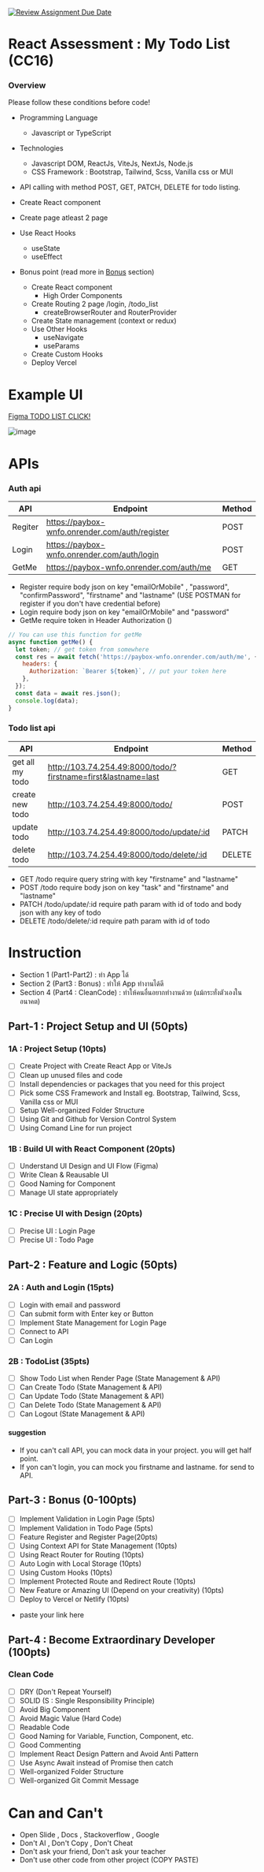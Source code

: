 [![Review Assignment Due Date](https://classroom.github.com/assets/deadline-readme-button-24ddc0f5d75046c5622901739e7c5dd533143b0c8e959d652212380cedb1ea36.svg)](https://classroom.github.com/a/rXoA-UQB)
# React Assessment : My Todo List (CC16)

### Overview

Please follow these conditions before code!

- Programming Language
  - Javascript or TypeScript
- Technologies
  - Javascript DOM, ReactJs, ViteJs, NextJs, Node.js
  - CSS Framework : Bootstrap, Tailwind, Scss, Vanilla css or MUI
- API calling with method POST, GET, PATCH, DELETE for todo listing.
- Create React component
- Create page atleast 2 page
- Use React Hooks

  - useState
  - useEffect

- Bonus point (read more in [Bonus](#Bonus) section)
  - Create React component
    - High Order Components
  - Create Routing 2 page /login, /todo_list
    - createBrowserRouter and RouterProvider
  - Create State management (context or redux)
  - Use Other Hooks
    - useNavigate
    - useParams
  - Create Custom Hooks
  - Deploy Vercel

# Example UI

[Figma TODO LIST CLICK!](<https://www.figma.com/file/7IUnZ0T4gHcMmCUci8QiwW/Todo-List-for-Figma-projects-(Community)-(Copy)?type=design&node-id=1%3A230&mode=design&t=TQaatX2h2Tjg70W3-1>)

![image](./example.png)

# APIs

### Auth api

| API     | Endpoint                                       | Method |
| ------- | ---------------------------------------------- | ------ |
| Regiter | https://paybox-wnfo.onrender.com/auth/register | POST   |
| Login   | https://paybox-wnfo.onrender.com/auth/login    | POST   |
| GetMe   | https://paybox-wnfo.onrender.com/auth/me       | GET    |

- Register require body json on key "emailOrMobile" , "password", "confirmPassword", "firstname" and "lastname" (USE POSTMAN for register if you don't have credential before)
- Login require body json on key "emailOrMobile" and "password"
- GetMe require token in Header Authorization ()

```js
// You can use this function for getMe
async function getMe() {
  let token; // get token from somewhere
  const res = await fetch('https://paybox-wnfo.onrender.com/auth/me', {
    headers: {
      Authorization: `Bearer ${token}`, // put your token here
    },
  });
  const data = await res.json();
  console.log(data);
}
```

### Todo list api

| API             | Endpoint                                                      | Method |
| --------------- | ------------------------------------------------------------- | ------ |
| get all my todo | http://103.74.254.49:8000/todo/?firstname=first&lastname=last | GET    |
| create new todo | http://103.74.254.49:8000/todo/                               | POST   |
| update todo     | http://103.74.254.49:8000/todo/update/:id                     | PATCH  |
| delete todo     | http://103.74.254.49:8000/todo/delete/:id                     | DELETE |

- GET /todo require query string with key "firstname" and "lastname"
- POST /todo require body json on key "task" and "firstname" and "lastname"
- PATCH /todo/update/:id require path param with id of todo and body json with any key of todo
- DELETE /todo/delete/:id require path param with id of todo

# Instruction

- Section 1 (Part1-Part2) : ทำ App ได้
- Section 2 (Part3 : Bonus) : ทำให้ App ทำงานได้ดี
- Section 4 (Part4 : CleanCode) : ทำให้คนอื่นอยากทำงานด้วย (แม้กระทั่งตัวเองในอนาคต)

## Part-1 : Project Setup and UI (50pts)

### 1A : Project Setup (10pts)

- [ ] Create Project with Create React App or ViteJs
- [ ] Clean up unused files and code
- [ ] Install dependencies or packages that you need for this project
- [ ] Pick some CSS Framework and Install eg. Bootstrap, Tailwind, Scss, Vanilla css or MUI
- [ ] Setup Well-organized Folder Structure
- [ ] Using Git and Github for Version Control System
- [ ] Using Comand Line for run project

### 1B : Build UI with React Component (20pts)

- [ ] Understand UI Design and UI Flow (Figma)
- [ ] Write Clean & Reausable UI
- [ ] Good Naming for Component
- [ ] Manage UI state appropriately

### 1C : Precise UI with Design (20pts)

- [ ] Precise UI : Login Page
- [ ] Precise UI : Todo Page

## Part-2 : Feature and Logic (50pts)

### 2A : Auth and Login (15pts)

- [ ] Login with email and password
- [ ] Can submit form with Enter key or Button
- [ ] Implement State Management for Login Page
- [ ] Connect to API
- [ ] Can Login

### 2B : TodoList (35pts)

- [ ] Show Todo List when Render Page (State Management & API)
- [ ] Can Create Todo (State Management & API)
- [ ] Can Update Todo (State Management & API)
- [ ] Can Delete Todo (State Management & API)
- [ ] Can Logout (State Management & API)

#### suggestion

- If you can't call API, you can mock data in your project. you will get half point.
- If yon can't login, you can mock you firstname and lastname. for send to API.

## Part-3 : Bonus (0-100pts)

- [ ] Implement Validation in Login Page (5pts)
- [ ] Implement Validation in Todo Page (5pts)
- [ ] Feature Register and Register Page(20pts)
- [ ] Using Context API for State Management (10pts)
- [ ] Using React Router for Routing (10pts)
- [ ] Auto Login with Local Storage (10pts)
- [ ] Using Custom Hooks (10pts)
- [ ] Implement Protected Route and Redirect Route (10pts)
- [ ] New Feature or Amazing UI (Depend on your creativity) (10pts)
- [ ] Deploy to Vercel or Netlify (10pts)
- paste your link here

## Part-4 : Become Extraordinary Developer (100pts)

### Clean Code

- [ ] DRY (Don't Repeat Yourself)
- [ ] SOLID (S : Single Responsibility Principle)
- [ ] Avoid Big Component
- [ ] Avoid Magic Value (Hard Code)
- [ ] Readable Code
- [ ] Good Naming for Variable, Function, Component, etc.
- [ ] Good Commenting
- [ ] Implement React Design Pattern and Avoid Anti Pattern
- [ ] Use Async Await instead of Promise then catch
- [ ] Well-organized Folder Structure
- [ ] Well-organized Git Commit Message

# Can and Can't

- Open Slide , Docs , Stackoverflow , Google
- Don't AI , Don't Copy , Don't Cheat
- Don't ask your friend, Don't ask your teacher
- Don't use other code from other project (COPY PASTE)
